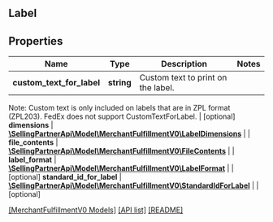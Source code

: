 ## Label

## Properties

Name | Type | Description | Notes
------------ | ------------- | ------------- | -------------
**custom_text_for_label** | **string** | Custom text to print on the label.

Note: Custom text is only included on labels that are in ZPL format (ZPL203). FedEx does not support CustomTextForLabel. | [optional]
**dimensions** | [**\SellingPartnerApi\Model\MerchantFulfillmentV0\LabelDimensions**](LabelDimensions.md) |  |
**file_contents** | [**\SellingPartnerApi\Model\MerchantFulfillmentV0\FileContents**](FileContents.md) |  |
**label_format** | [**\SellingPartnerApi\Model\MerchantFulfillmentV0\LabelFormat**](LabelFormat.md) |  | [optional]
**standard_id_for_label** | [**\SellingPartnerApi\Model\MerchantFulfillmentV0\StandardIdForLabel**](StandardIdForLabel.md) |  | [optional]

[[MerchantFulfillmentV0 Models]](../) [[API list]](../../Api) [[README]](../../../README.md)
